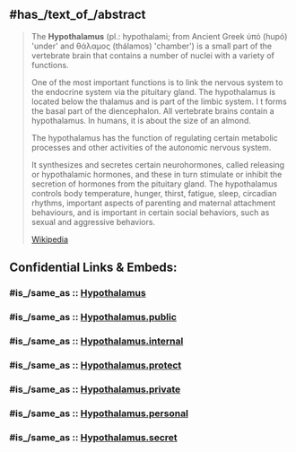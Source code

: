 
## #has_/text_of_/abstract 

> The **Hypothalamus** (pl.: hypothalami; from Ancient Greek  ὑπό (hupó) 'under' 
> and  θάλαμος (thálamos) 'chamber') is a small part of the vertebrate brain 
> that contains a number of nuclei with a variety of functions. 
> 
> One of the most important functions is to link the nervous system to the endocrine system 
> via the pituitary gland. 
> The hypothalamus is located below the thalamus and is part of the limbic system. I
> t forms the basal part of the diencephalon. 
> All vertebrate brains contain a hypothalamus. In humans, it is about the size of an almond.
>
> The hypothalamus has the function of regulating certain metabolic processes 
> and other activities of the autonomic nervous system. 
> 
> It synthesizes and secretes certain neurohormones, called releasing or hypothalamic hormones, 
> and these in turn stimulate or inhibit the secretion of hormones from the pituitary gland. 
> The hypothalamus controls body temperature, hunger, thirst, fatigue, sleep, circadian rhythms, 
> important aspects of parenting and maternal attachment behaviours, 
> and is important in certain social behaviors, such as sexual and aggressive behaviors.
>
> [Wikipedia](https://en.wikipedia.org/wiki/Hypothalamus) 


## Confidential Links & Embeds: 

### #is_/same_as :: [Hypothalamus](/_Standards/bio/Medicine/Medical_Condition/Disease/Headache/Hypothalamus.md) 

### #is_/same_as :: [Hypothalamus.public](/_public/bio/Medicine/Medical_Condition/Disease/Headache/Hypothalamus.public.md) 

### #is_/same_as :: [Hypothalamus.internal](/_internal/bio/Medicine/Medical_Condition/Disease/Headache/Hypothalamus.internal.md) 

### #is_/same_as :: [Hypothalamus.protect](/_protect/bio/Medicine/Medical_Condition/Disease/Headache/Hypothalamus.protect.md) 

### #is_/same_as :: [Hypothalamus.private](/_private/bio/Medicine/Medical_Condition/Disease/Headache/Hypothalamus.private.md) 

### #is_/same_as :: [Hypothalamus.personal](/_personal/bio/Medicine/Medical_Condition/Disease/Headache/Hypothalamus.personal.md) 

### #is_/same_as :: [Hypothalamus.secret](/_secret/bio/Medicine/Medical_Condition/Disease/Headache/Hypothalamus.secret.md)

